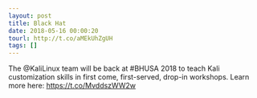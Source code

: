 ```yaml
---
layout: post
title: Black Hat
date: 2018-05-16 00:00:20
tourl: http://t.co/aMEkUhZgUH
tags: []
---
```

The @KaliLinux team will be back at #BHUSA 2018 to teach Kali customization skills in first come, first-served, drop-in workshops. Learn more here: https://t.co/MvddszWW2w